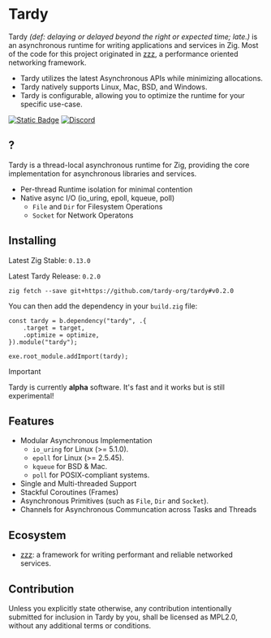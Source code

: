 # Tardy

Tardy *(def: delaying or delayed beyond the right or expected time; late.)* is an asynchronous runtime for writing applications and services in Zig.
Most of the code for this project originated in [zzz](https://github.com/tardy-org/zzz), a performance oriented networking framework.

- Tardy utilizes the latest Asynchronous APIs while minimizing allocations.
- Tardy natively supports Linux, Mac, BSD, and Windows.
- Tardy is configurable, allowing you to optimize the runtime for your specific use-case.

[![Static Badge](https://img.shields.io/badge/license-MPL2-blue)](https://www.mozilla.org/en-US/MPL/2.0/)
[![Discord](https://img.shields.io/discord/1294761432922980392?logo=discord)](https://discord.gg/FP9Xb7WGPK)

## ?
Tardy is a thread-local asynchronous runtime for Zig, providing the core implementation for asynchronous libraries and services.
- Per-thread Runtime isolation for minimal contention
- Native async I/O (io_uring, epoll, kqueue, poll)
    - `File` and `Dir` for Filesystem Operations
    - `Socket` for Network Operatons

## Installing
Latest Zig Stable: `0.13.0`

Latest Tardy Release: `0.2.0`
```
zig fetch --save git+https://github.com/tardy-org/tardy#v0.2.0
```

You can then add the dependency in your `build.zig` file:
```zig
const tardy = b.dependency("tardy", .{
    .target = target,
    .optimize = optimize,
}).module("tardy");

exe.root_module.addImport(tardy);
```

> [!IMPORTANT]
> Tardy is currently **alpha** software. It's fast and it works but is still experimental!

## Features
- Modular Asynchronous Implementation
    - `io_uring` for Linux (>= 5.1.0).
    - `epoll` for Linux (>= 2.5.45).
    - `kqueue` for BSD & Mac.
    - `poll` for POSIX-compliant systems.
- Single and Multi-threaded Support
- Stackful Coroutines (Frames)
- Asynchronous Primitives (such as `File`, `Dir` and `Socket`).
- Channels for Asynchronous Communcation across Tasks and Threads

## Ecosystem
- [zzz](https://github.com/tardy-org/zzz): a framework for writing performant and reliable networked services.

## Contribution
Unless you explicitly state otherwise, any contribution intentionally submitted for inclusion in Tardy by you, shall be licensed as MPL2.0, without any additional terms or conditions.
